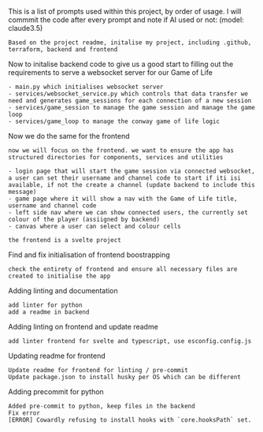 This is a list of prompts used within this project, by order of usage. I will commmit the code after every prompt and note if AI used or not: (model: claude3.5)

```
Based on the project readme, initalise my project, including .github, terraform, backend and frontend
```

Now to initalise backend code to give us a good start to filling out the requirements to serve a websocket server for our Game of Life

```Initialise by backend such that I have the following:
- main.py which initialises websocket server
- services/websocket_service.py which controls that data transfer we need and generates game_sessions for each connection of a new session
- services/game_session to manage the game session and manage the game loop
- services/game_loop to manage the conway game of life logic 
```

Now we do the same for the frontend
```
now we will focus on the frontend. we want to ensure the app has structured directories for components, services and utilities

- login page that will start the game session via connected websocket, a user can set their username and channel code to start if iti isi available, if not the create a channel (update backend to include this message)
- game page where it will show a nav with the Game of Life title, username and channel code
- left side nav where we can show connected users, the currently set colour of the player (assiigned by backend)
- canvas where a user can select and colour cells

the frontend is a svelte project
```

Find and fix initialisation of frontend boostrapping
```
check the entirety of frontend and ensure all necessary files are created to initialise the app
```

Adding linting and documentation
```
add linter for python
add a readme in backend
```

Adding linting on frontend and update readme
```
add linter frontend for svelte and typescript, use esconfig.config.js
```

Updating readme for frontend
```
Update readme for frontend for linting / pre-commit
Update package.json to install husky per OS which can be different
```

Adding precommit for python
```
Added pre-commit to python, keep files in the backend
Fix error 
[ERROR] Cowardly refusing to install hooks with `core.hooksPath` set.
```